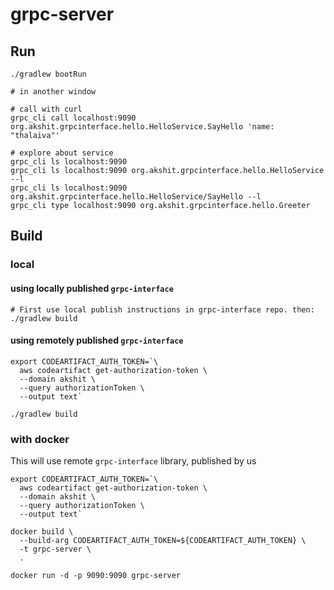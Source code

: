 # grpc-server

## Run

```shell
./gradlew bootRun

# in another window

# call with curl
grpc_cli call localhost:9090 org.akshit.grpcinterface.hello.HelloService.SayHello 'name: "thalaiva"'

# explore about service
grpc_cli ls localhost:9090
grpc_cli ls localhost:9090 org.akshit.grpcinterface.hello.HelloService --l
grpc_cli ls localhost:9090 org.akshit.grpcinterface.hello.HelloService/SayHello --l
grpc_cli type localhost:9090 org.akshit.grpcinterface.hello.Greeter
```

## Build
### local
#### using locally published `grpc-interface`
```shell
# First use local publish instructions in grpc-interface repo. then:
./gradlew build
```
#### using remotely published `grpc-interface`

```shell
export CODEARTIFACT_AUTH_TOKEN=`\
  aws codeartifact get-authorization-token \
  --domain akshit \
  --query authorizationToken \
  --output text`

./gradlew build
```

### with docker
This will use remote `grpc-interface` library, published by us
```shell
export CODEARTIFACT_AUTH_TOKEN=`\
  aws codeartifact get-authorization-token \
  --domain akshit \
  --query authorizationToken \
  --output text`

docker build \
  --build-arg CODEARTIFACT_AUTH_TOKEN=${CODEARTIFACT_AUTH_TOKEN} \
  -t grpc-server \
  .

docker run -d -p 9090:9090 grpc-server
```